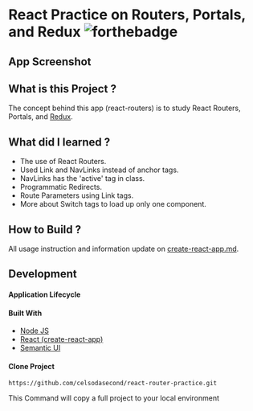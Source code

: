 # React Practice on Routers, Portals, and Redux ![forthebadge](https://badges.aleen42.com/src/react.svg)

## App Screenshot


## What is this Project ?

The concept behind this app (react-routers) is to study React Routers, Portals, and [Redux](https://redux.js.org/).

## What did I learned ?

- The use of React Routers.
- Used Link and NavLinks instead of anchor tags.
- NavLinks has the 'active' tag in class.
- Programmatic Redirects.
- Route Parameters using Link tags.
- More about Switch tags to load up only one component.

## How to Build ?

All usage instruction and information update on [create-react-app.md](https://github.com/celsodasecond/first-react-app/blob/master/create-react-app.md).

## Development

#### Application Lifecycle


#### Built With

- [Node JS](https://nodejs.org/en/) 
- [React (create-react-app)](https://reactjs.org/docs/create-a-new-react-app.html)
- [Semantic UI](https://semantic-ui.com/)

#### Clone Project

```shell
https://github.com/celsodasecond/react-router-practice.git
```

This Command will copy a full project to your local environment

